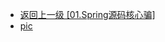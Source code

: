 - [返回上一级 [01.Spring源码核心骗]](2.JavaNotes/(9).gupao-lesson/2.架构师的审美观/1.Spring源码/01.Spring源码核心骗/)
- [pic](2.JavaNotes/(9).gupao-lesson/2.架构师的审美观/1.Spring源码/01.Spring源码核心骗/pic/)
